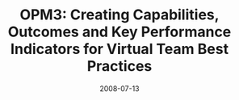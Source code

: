 ---
abstract: ''
authors:
- Martin Pazderka
- Thomas Grechenig
date: '2008-07-13'
featured: false
links:
- name: Publik
  url: https://publik.tuwien.ac.at/showentry.php?ID=171835&lang=2
publication_types:
- '3'
publishDate: '2008-07-13'
specifics: null
title: 'OPM3: Creating Capabilities, Outcomes and Key Performance Indicators for Virtual
  Team Best Practices'
url_pdf: ''
---